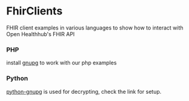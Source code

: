 # FhirClients
FHIR client examples in various languages to show how to interact with Open Healthhub's FHIR API

### PHP

install [gnupg](https://www.php.net/manual/en/book.gnupg.php) to work with our php examples

### Python

[python-gnupg](https://docs.red-dove.com/python-gnupg/#deployment-requirements) is used for decrypting, check the link for setup.
